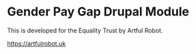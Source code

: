 # Gender Pay Gap Drupal Module

This is developed for the Equality Trust by Artful Robot.

https://artfulrobot.uk

